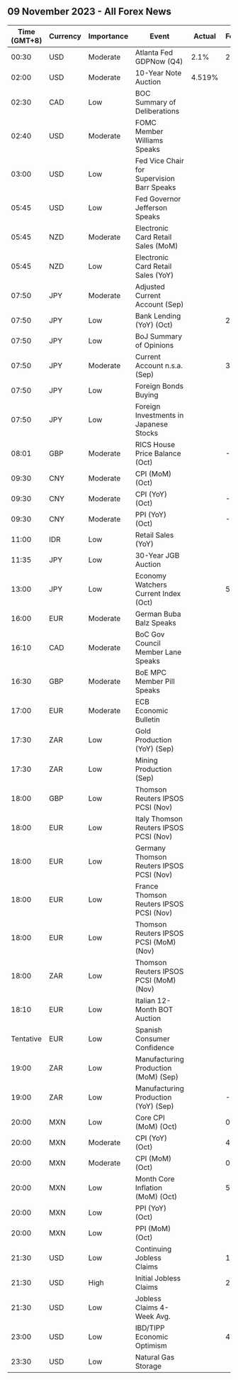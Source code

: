 ## 09 November 2023 - All Forex News

| Time (GMT+8) | Currency | Importance | Event | Actual | Forecast | Previous |
|------|----------|------------|-------|--------|----------|----------|
| 00:30 | USD | Moderate | Atlanta Fed GDPNow (Q4) | 2.1% | 2.1% | 2.1% |
| 02:00 | USD | Moderate | 10-Year Note Auction | 4.519% |  | 4.610% |
| 02:30 | CAD | Low | BOC Summary of Deliberations |  |  |  |
| 02:40 | USD | Moderate | FOMC Member Williams Speaks |  |  |  |
| 03:00 | USD | Low | Fed Vice Chair for Supervision Barr Speaks |  |  |  |
| 05:45 | USD | Low | Fed Governor Jefferson Speaks |  |  |  |
| 05:45 | NZD | Moderate | Electronic Card Retail Sales (MoM) |  |  | -0.8% |
| 05:45 | NZD | Low | Electronic Card Retail Sales (YoY) |  |  | 1.6% |
| 07:50 | JPY | Moderate | Adjusted Current Account (Sep) |  |  | 1.63T |
| 07:50 | JPY | Low | Bank Lending (YoY) (Oct) |  | 2.8% | 2.9% |
| 07:50 | JPY | Low | BoJ Summary of Opinions |  |  |  |
| 07:50 | JPY | Moderate | Current Account n.s.a. (Sep) |  | 3.000T | 2.280T |
| 07:50 | JPY | Low | Foreign Bonds Buying |  |  | 238.5B |
| 07:50 | JPY | Low | Foreign Investments in Japanese Stocks |  |  | 10.6B |
| 08:01 | GBP | Moderate | RICS House Price Balance (Oct) |  | -65% | -69% |
| 09:30 | CNY | Moderate | CPI (MoM) (Oct) |  |  | 0.2% |
| 09:30 | CNY | Moderate | CPI (YoY) (Oct) |  | -0.2% | 0.0% |
| 09:30 | CNY | Moderate | PPI (YoY) (Oct) |  | -2.8% | -2.5% |
| 11:00 | IDR | Low | Retail Sales (YoY) |  |  | 1.1% |
| 11:35 | JPY | Low | 30-Year JGB Auction |  |  | 1.691% |
| 13:00 | JPY | Low | Economy Watchers Current Index (Oct) |  | 50.1 | 49.9 |
| 16:00 | EUR | Moderate | German Buba Balz Speaks |  |  |  |
| 16:10 | CAD | Moderate | BoC Gov Council Member Lane Speaks |  |  |  |
| 16:30 | GBP | Moderate | BoE MPC Member Pill Speaks |  |  |  |
| 17:00 | EUR | Moderate | ECB Economic Bulletin |  |  |  |
| 17:30 | ZAR | Low | Gold Production (YoY) (Sep) |  |  | 0.6% |
| 17:30 | ZAR | Low | Mining Production (Sep) |  |  | -2.5% |
| 18:00 | GBP | Low | Thomson Reuters IPSOS PCSI (Nov) |  |  | 49.9 |
| 18:00 | EUR | Low | Italy Thomson Reuters IPSOS PCSI (Nov) |  |  | 43.80 |
| 18:00 | EUR | Low | Germany Thomson Reuters IPSOS PCSI (Nov) |  |  | 44.86 |
| 18:00 | EUR | Low | France Thomson Reuters IPSOS PCSI (Nov) |  |  | 43.27 |
| 18:00 | EUR | Low | Thomson Reuters IPSOS PCSI (MoM) (Nov) |  |  | 46.94 |
| 18:00 | ZAR | Low | Thomson Reuters IPSOS PCSI (MoM) (Nov) |  |  | 44.08 |
| 18:10 | EUR | Low | Italian 12-Month BOT Auction |  |  | 3.942% |
| Tentative | EUR | Low | Spanish Consumer Confidence |  |  | 77.2 |
| 19:00 | ZAR | Low | Manufacturing Production (MoM) (Sep) |  |  | 0.5% |
| 19:00 | ZAR | Low | Manufacturing Production (YoY) (Sep) |  | -2.6% | 1.6% |
| 20:00 | MXN | Low | Core CPI (MoM) (Oct) |  | 0.38% | 0.36% |
| 20:00 | MXN | Moderate | CPI (YoY) (Oct) |  | 4.26% | 4.45% |
| 20:00 | MXN | Moderate | CPI (MoM) (Oct) |  | 0.38% | 0.44% |
| 20:00 | MXN | Low | Month Core Inflation (MoM) (Oct) |  | 5.49% | 5.76% |
| 20:00 | MXN | Low | PPI (YoY) (Oct) |  |  | 0.70% |
| 20:00 | MXN | Low | PPI (MoM) (Oct) |  |  | 0.50% |
| 21:30 | USD | Low | Continuing Jobless Claims |  | 1,815K | 1,818K |
| 21:30 | USD | High | Initial Jobless Claims |  | 215K | 217K |
| 21:30 | USD | Low | Jobless Claims 4-Week Avg. |  |  | 210.00K |
| 23:00 | USD | Low | IBD/TIPP Economic Optimism |  | 40.2 | 36.3 |
| 23:30 | USD | Low | Natural Gas Storage |  |  | 79B |
